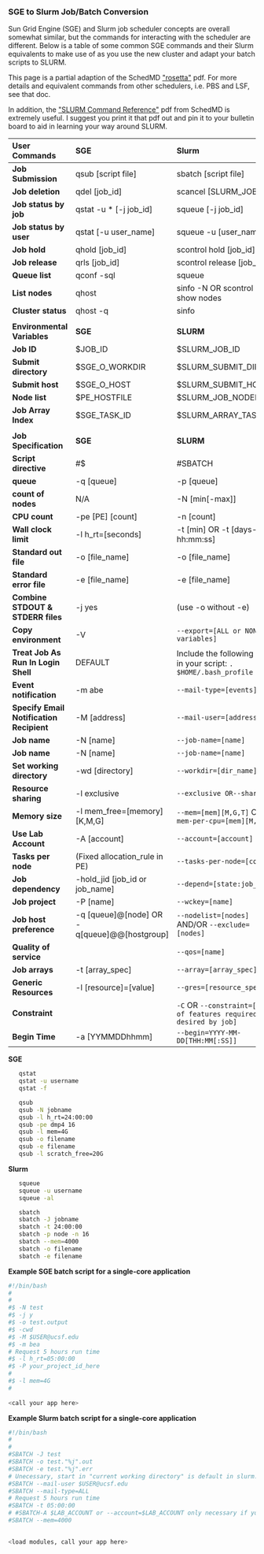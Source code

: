 ### SGE to Slurm Job/Batch Conversion

Sun Grid Engine (SGE) and Slurm job scheduler concepts are overall somewhat similar, but the commands for interacting with the scheduler are different. Below is a table of some common SGE commands and their Slurm equivalents to make use of as you use the new cluster and adapt your batch scripts to SLURM.

This page is a partial adaption of the SchedMD ["rosetta"](https://slurm.schedmd.com/rosetta.pdf) pdf. For more details and equivalent commands from other schedulers, i.e. PBS and LSF, see that doc. 

In addition, the ["SLURM Command Reference"](https://slurm.schedmd.com/pdfs/summary.pdf) pdf from SchedMD is extremely useful. I suggest you print it that pdf out and pin it to your bulletin board to aid in learning your way around SLURM.

|**User Commands**|**SGE**|**Slurm**|
|:---|:---|:---|
|**Job Submission**|qsub [script file]|sbatch [script file]|
|**Job deletion**|qdel [job_id]|scancel [SLURM_JOB_ID]|
|**Job status by job**|qstat -u \* [-j job_id]|squeue [-j job_id]|
|**Job status by user**|qstat [-u user_name]|squeue -u [user_name]|
|**Job hold**|qhold [job_id]|scontrol hold [job_id]|
|**Job release**|qrls [job_id]|scontrol release [job_id]|
|**Queue list**|qconf -sql|squeue|
|**List nodes**|qhost|sinfo -N OR scontrol show nodes|
|**Cluster status**|qhost -q|sinfo|
||||
|**Environmental Variables**|**SGE**|**SLURM**|
|**Job ID**|$JOB_ID|$SLURM_JOB_ID|
|**Submit directory**|$SGE_O_WORKDIR|$SLURM_SUBMIT_DIR|
|**Submit host**|$SGE_O_HOST|$SLURM_SUBMIT_HOST|
|**Node list**|$PE_HOSTFILE|$SLURM_JOB_NODELIST|
|**Job Array Index**|$SGE_TASK_ID|$SLURM_ARRAY_TASK_ID|
||||
|**Job Specification**|**SGE**|**SLURM**|
|**Script directive**|#$|#SBATCH|
|**queue**|-q [queue]|-p [queue]|
|**count of nodes**|N/A|-N [min[-max]]|
|**CPU count**|-pe [PE] [count]|-n [count]|
|**Wall clock limit**|-l h_rt=[seconds]|-t [min] OR -t [days-hh:mm:ss]|
|**Standard out file**|-o [file_name]|-o [file_name]|
|**Standard error file**|-e [file_name]|-e [file_name]|
|**Combine STDOUT & STDERR files**|-j yes| (use -o without -e)|
|**Copy environment**|-V| ```--export=[ALL or NONE or variables]```|
|**Treat Job As Run In Login Shell**|DEFAULT| Include the following line in your script: ```. $HOME/.bash_profile```|
|**Event notification**|-m abe|```--mail-type=[events]```|
|**Specify Email Notification Recipient**|-M [address]|```--mail-user=[address]```|
|**Job name**|-N [name]|```--job-name=[name]```|
|**Job name**|-N [name]|```--job-name=[name]```|
|**Set working directory**|-wd [directory]|```--workdir=[dir_name]```|
|**Resource sharing**|-l exclusive|```--exclusive OR--shared```|
|**Memory size**|-l mem_free=[memory][K,M,G]|```--mem=[mem][M,G,T]``` OR ```--mem-per-cpu=[mem][M,G,T]```|
|**Use Lab Account**|-A [account]|```--account=[account]```|
|**Tasks per node**|(Fixed allocation_rule in PE)|```--tasks-per-node=[count]```|
|**Job dependency**|-hold_jid [job_id or job_name]|```--depend=[state:job_id]```|
|**Job project**|-P [name]|```--wckey=[name]```|
|**Job host preference**|-q [queue]@[node] OR -q[queue]@@[hostgroup]|```--nodelist=[nodes]``` AND/OR ```--exclude=[nodes]```|
|**Quality of service**||```--qos=[name]```|
|**Job arrays**|-t [array_spec]|```--array=[array_spec]```|
|**Generic Resources**|-l [resource]=[value]|```--gres=[resource_spec]```|
|**Constraint**||```-C``` OR ```--constraint=[list of features required or desired by job]```|
|**Begin Time**|-a [YYMMDDhhmm]|```--begin=YYYY-MM-DD[THH:MM[:SS]]```|

**SGE**
```sh
   qstat
   qstat -u username 
   qstat -f
```
```sh
   qsub
   qsub -N jobname
   qsub -l h_rt=24:00:00
   qsub -pe dmp4 16
   qsub -l mem=4G
   qsub -o filename
   qsub -e filename
   qsub -l scratch_free=20G
```   
**Slurm**
```sh
   squeue
   squeue -u username 
   squeue -al
```
```sh
   sbatch
   sbatch -J jobname
   sbatch -t 24:00:00
   sbatch -p node -n 16
   sbatch --mem=4000
   sbatch -o filename
   sbatch -e filename
```
**Example SGE batch script for a single-core application**
```sh
#!/bin/bash
#
#
#$ -N test
#$ -j y
#$ -o test.output
#$ -cwd
#$ -M $USER@ucsf.edu
#$ -m bea
# Request 5 hours run time
#$ -l h_rt=05:00:00
#$ -P your_project_id_here
#
#$ -l mem=4G
# 
 
<call your app here>
```
**Example Slurm batch script for a single-core application**
```sh
#!/bin/bash
#
#
#SBATCH -J test
#SBATCH -o test."%j".out
#SBATCH -e test."%j".err
# Unecessary, start in "current working directory" is default in slurm. To specify another dir, use #SBATCH -D $WORKING_DIRECTORY or --chdir=[$WORKING_DIRECTORY]
#SBATCH --mail-user $USER@ucsf.edu
#SBATCH --mail-type=ALL
# Request 5 hours run time
#SBATCH -t 05:00:00
# #SBATCH-A $LAB_ACCOUNT or --account=$LAB_ACCOUNT only necessary if you have more than one Lab association, otherwise default Lab Account association used
#SBATCH --mem=4000

 
<load modules, call your app here>
```
